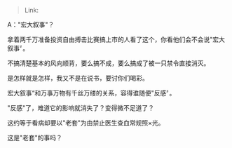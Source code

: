 > Link: 

A："宏大叙事"？

拿着两千万准备投资自由搏击比赛搞上市的人看了这个，你看他们会不会说"宏大叙事〞。

不搞清楚基本的风向顺背，要么搞不成，要么搞成了被一只禁令直接消灭。

是怎样就是怎样，我又不是在说书，要讨你们喝彩。

宏大叙事“和万事万物有千丝万缕的关系，容得谁随便"反感〞。

"反感"了，难道它的影响就消失了？变得微不足道了？

这约等于看病却要以"老套"为由禁止医生查血常规照×光。

这是"老套"的事吗？